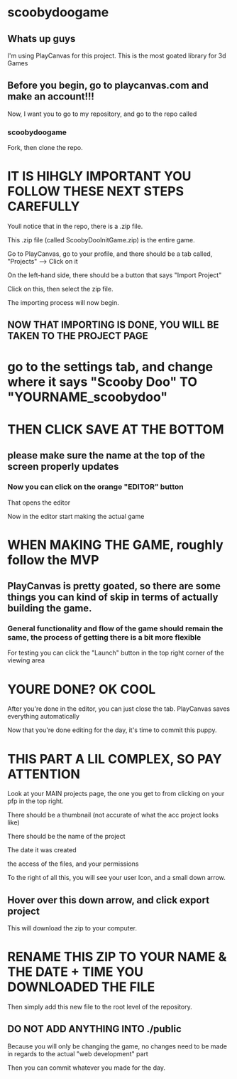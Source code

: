 # scoobydoogame

## Whats up guys

I'm using PlayCanvas for this project. This is the most goated library for 3d Games

## Before you begin, go to playcanvas.com and make an account!!!

Now, I want you to go to my repository, and go to the repo called
### scoobydoogame

Fork, then clone the repo.


# IT IS HIHGLY IMPORTANT YOU FOLLOW THESE NEXT STEPS CAREFULLY


Youll notice that in the repo, there is a .zip file.

This .zip file (called ScoobyDooInitGame.zip) is the entire game.

Go to PlayCanvas, go to your profile, and there should be a tab called, "Projects" --> Click on it

On the left-hand side, there should be a button that says "Import Project"

Click on this, then select the zip file.

The importing process will now begin.

## NOW THAT IMPORTING IS DONE, YOU WILL BE TAKEN TO THE PROJECT PAGE

# go to the settings tab, and change where it says "Scooby Doo" TO "YOURNAME_scoobydoo"

# THEN CLICK SAVE AT THE BOTTOM

## please make sure the name at the top of the screen properly updates

### Now you can click on the orange "EDITOR" button
That opens the editor

Now in the editor start making the actual game

# WHEN MAKING THE GAME, roughly follow the MVP

## PlayCanvas is pretty goated, so there are some things you can kind of skip in terms of actually building the game.

### General functionality and flow of the game should remain the same, the process of getting there is a bit more flexible

For testing you can click the "Launch" button in the top right corner of the viewing area

# YOURE DONE? OK COOL

After you're done in the editor, you can just close the tab. 
PlayCanvas saves everything automatically

Now that you're done editing for the day, it's time to commit this puppy.

# THIS PART A LIL COMPLEX, SO PAY ATTENTION

Look at your MAIN projects page, the one you get to from clicking on your pfp in the top right.

There should be a thumbnail (not accurate of what the acc project looks like)

There should be the name of the project

The date it was created

the access of the files, and your permissions

To the right of all this, you will see your user Icon, and a small down arrow.

## Hover over this down arrow, and click export project

This will download the zip to your computer.

# RENAME THIS ZIP TO YOUR NAME & THE DATE + TIME YOU DOWNLOADED THE FILE

Then simply add this new file to the root level of the repository.

## DO NOT ADD ANYTHING INTO ./public

Because you will only be changing the game, no changes need to be made in regards to the actual "web development" part

Then you can commit whatever you made for the day.
